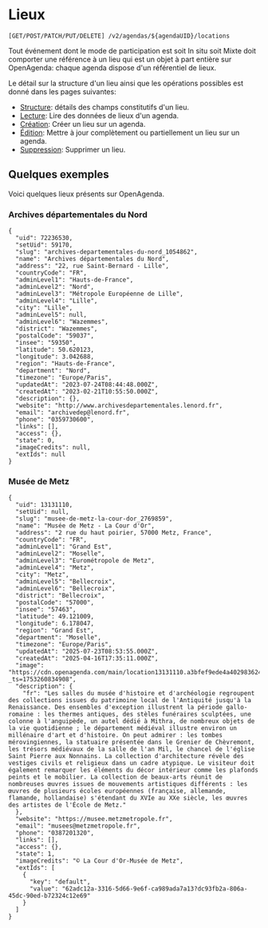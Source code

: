 # Lieux

```
[GET/POST/PATCH/PUT/DELETE] /v2/agendas/${agendaUID}/locations
```

Tout événement dont le mode de participation est soit In situ soit Mixte doit comporter une référence à un lieu qui est un objet à part entière sur OpenAgenda: chaque agenda dispose d'un référentiel de lieux.

Le détail sur la structure d'un lieu ainsi que les opérations possibles est donné dans les pages suivantes:

* [Structure](/lieux/structure.md): détails des champs constitutifs d'un lieu.
* [Lecture](/lieux/lecture.md): Lire des données de lieux d'un agenda.
* [Création](/lieux/creation.md): Créer un lieu sur un agenda.
* [Édition](/lieux/edition.md): Mettre à jour complètement ou partiellement un lieu sur un agenda.
* [Suppression](/lieux/suppression.md): Supprimer un lieu.

## Quelques exemples[​](#quelques-exemples "Lien direct vers Quelques exemples")

Voici quelques lieux présents sur OpenAgenda.

### Archives départementales du Nord[​](#archives-départementales-du-nord "Lien direct vers Archives départementales du Nord")

```
{
  "uid": 72236530,
  "setUid": 59170,
  "slug": "archives-departementales-du-nord_1054862",
  "name": "Archives départementales du Nord",
  "address": "22, rue Saint-Bernard - Lille",
  "countryCode": "FR",
  "adminLevel1": "Hauts-de-France",
  "adminLevel2": "Nord",
  "adminLevel3": "Métropole Européenne de Lille",
  "adminLevel4": "Lille",
  "city": "Lille",
  "adminLevel5": null,
  "adminLevel6": "Wazemmes",
  "district": "Wazemmes",
  "postalCode": "59037",
  "insee": "59350",
  "latitude": 50.620123,
  "longitude": 3.042688,
  "region": "Hauts-de-France",
  "department": "Nord",
  "timezone": "Europe/Paris",
  "updatedAt": "2023-07-24T08:44:48.000Z",
  "createdAt": "2023-02-21T10:55:50.000Z",
  "description": {},
  "website": "http://www.archivesdepartementales.lenord.fr",
  "email": "archivedep@lenord.fr",
  "phone": "0359730600",
  "links": [],
  "access": {},
  "state": 0,
  "imageCredits": null,
  "extIds": null
}
```

### Musée de Metz[​](#musée-de-metz "Lien direct vers Musée de Metz")

```
{
  "uid": 13131110,
  "setUid": null,
  "slug": "musee-de-metz-la-cour-dor_2769859",
  "name": "Musée de Metz - La Cour d'Or",
  "address": "2 rue du haut poirier, 57000 Metz, France",
  "countryCode": "FR",
  "adminLevel1": "Grand Est",
  "adminLevel2": "Moselle",
  "adminLevel3": "Eurométropole de Metz",
  "adminLevel4": "Metz",
  "city": "Metz",
  "adminLevel5": "Bellecroix",
  "adminLevel6": "Bellecroix",
  "district": "Bellecroix",
  "postalCode": "57000",
  "insee": "57463",
  "latitude": 49.121009,
  "longitude": 6.178047,
  "region": "Grand Est",
  "department": "Moselle",
  "timezone": "Europe/Paris",
  "updatedAt": "2025-07-23T08:53:55.000Z",
  "createdAt": "2025-04-16T17:35:11.000Z",
  "image": "https://cdn.openagenda.com/main/location13131110.a3bfef9ede4a4029836244131a345ef5.jpg?_ts=1753260834908",
  "description": {
    "fr": "Les salles du musée d'histoire et d'archéologie regroupent des collections issues du patrimoine local de l'Antiquité jusqu'à la Renaissance. Des ensembles d'exception illustrent la période gallo-romaine : les thermes antiques, des stèles funéraires sculptées, une colonne à l'anguipède, un autel dédié à Mithra, de nombreux objets de la vie quotidienne ; le département médiéval illustre environ un millénaire d'art et d'histoire. On peut admirer : les tombes mérovingiennes, la statuaire présentée dans le Grenier de Chèvremont, les trésors médiévaux de la salle de l'an Mil, le chancel de l'église Saint Pierre aux Nonnains. La collection d'architecture révèle des vestiges civils et religieux dans un cadre atypique. Le visiteur doit également remarquer les éléments du décor intérieur comme les plafonds peints et le mobilier. La collection de beaux-arts réunit de nombreuses œuvres issues de mouvements artistiques différents : les œuvres de plusieurs écoles européennes (française, allemande, flamande, hollandaise) s'étendant du XVIe au XXe siècle, les œuvres des artistes de l'École de Metz."
  },
  "website": "https://musee.metzmetropole.fr",
  "email": "musees@metzmetropole.fr",
  "phone": "0387201320",
  "links": [],
  "access": {},
  "state": 1,
  "imageCredits": "© La Cour d'Or-Musée de Metz",
  "extIds": [
    {
      "key": "default",
      "value": "62adc12a-3316-5d66-9e6f-ca989ada7a13?dc93fb2a-806a-45dc-90ed-b72324c12e69"
    }
  ]
}
```
